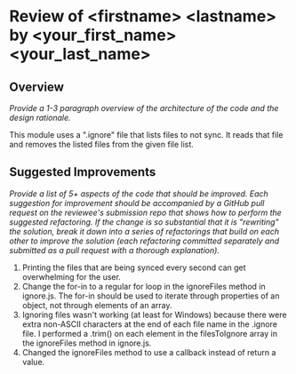 # Review of \<firstname\> \<lastname\> by \<your\_first\_name\> \<your\_last\_name\> 

## Overview

*Provide a 1-3 paragraph overview of the architecture of the code and the design rationale.*

This module uses a ".ignore" file that lists files to not sync. It reads that file and removes the listed files from the given file list.

## Suggested Improvements

*Provide a list of 5+ aspects of the code that should be improved. Each suggestion for improvement should be accompanied by a GitHub pull request on the reviewee's submission repo that shows how to perform the suggested refactoring. If the change is so substantial that it is "rewriting" the solution, break it down into a series of refactorings that build on each other to improve the solution (each refactoring committed separately and submitted as a pull request with a thorough explanation).*

1. Printing the files that are being synced every second can get overwhelming for the user.
2. Change the for-in to a regular for loop in the ignoreFiles method in ignore.js. The for-in should be used to iterate through properties of an object, not through elements of an array.
3. Ignoring files wasn't working (at least for Windows) because there were extra non-ASCII characters at the end of each file name in the .ignore file. I performed a .trim() on each element in the filesToIgnore array in the ignoreFiles method in ignore.js.
4. Changed the ignoreFiles method to use a callback instead of return a value.